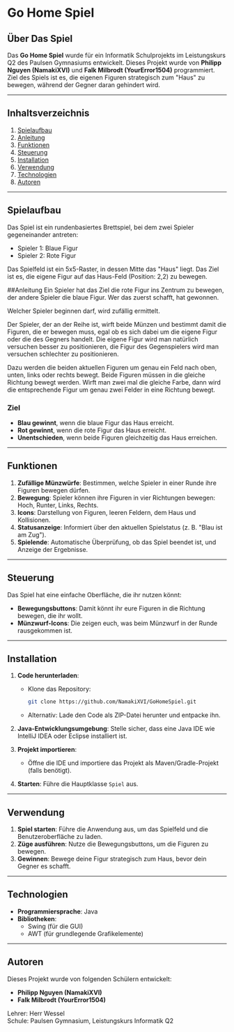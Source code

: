# Go Home Spiel

## Über Das Spiel
Das **Go Home Spiel** wurde für ein Informatik Schulprojekts im Leistungskurs Q2 des Paulsen Gymnasiums entwickelt. Dieses Projekt wurde von **Philipp Nguyen (NamakiXVI)** und **Falk Milbrodt (YourError1504)** programmiert. Ziel des Spiels ist es, die eigenen Figuren strategisch zum "Haus" zu bewegen, während der Gegner daran gehindert wird.

---

## Inhaltsverzeichnis
1. [Spielaufbau](#spielaufbau)
2. [Anleitung](#anleitung)
3. [Funktionen](#funktionen)
4. [Steuerung](#steuerung)
5. [Installation](#installation)
6. [Verwendung](#verwendung)
7. [Technologien](#technologien)
8. [Autoren](#autoren)

---

## Spielaufbau
Das Spiel ist ein rundenbasiertes Brettspiel, bei dem zwei Spieler gegeneinander antreten:
- Spieler 1: Blaue Figur
- Spieler 2: Rote Figur

Das Spielfeld ist ein 5x5-Raster, in dessen Mitte das "Haus" liegt. Das Ziel ist es, die eigene Figur auf das Haus-Feld (Position: 2,2) zu bewegen.

##Anleitung 
Ein Spieler hat das Ziel die rote Figur ins Zentrum zu bewegen, der andere Spieler die blaue Figur. Wer das zuerst schafft, hat gewonnen.

Welcher Spieler beginnen darf, wird zufällig ermittelt.

Der Spieler, der an der Reihe ist, wirft beide Münzen und bestimmt damit die Figuren, die er bewegen muss, egal ob es sich dabei um die eigene Figur oder die des Gegners handelt. Die eigene Figur wird man natürlich versuchen besser zu positionieren, die Figur des Gegenspielers wird man versuchen schlechter zu positionieren.

Dazu werden die beiden aktuellen Figuren um genau ein Feld nach oben, unten, links oder rechts bewegt. Beide Figuren müssen in die gleiche Richtung bewegt werden. Wirft man zwei mal die gleiche Farbe, dann wird die entsprechende Figur um genau zwei Felder in eine Richtung bewegt.

### Ziel
- **Blau gewinnt**, wenn die blaue Figur das Haus erreicht.
- **Rot gewinnt**, wenn die rote Figur das Haus erreicht.
- **Unentschieden**, wenn beide Figuren gleichzeitig das Haus erreichen.

---

## Funktionen
1. **Zufällige Münzwürfe**: Bestimmen, welche Spieler in einer Runde ihre Figuren bewegen dürfen.
2. **Bewegung**: Spieler können ihre Figuren in vier Richtungen bewegen: Hoch, Runter, Links, Rechts.
3. **Icons**: Darstellung von Figuren, leeren Feldern, dem Haus und Kollisionen.
4. **Statusanzeige**: Informiert über den aktuellen Spielstatus (z. B. "Blau ist am Zug").
5. **Spielende**: Automatische Überprüfung, ob das Spiel beendet ist, und Anzeige der Ergebnisse.

---

## Steuerung
Das Spiel hat eine einfache Oberfläche, die ihr nutzen könnt:  
- **Bewegungsbuttons**: Damit könnt ihr eure Figuren in die Richtung bewegen, die ihr wollt.  
- **Münzwurf-Icons**: Die zeigen euch, was beim Münzwurf in der Runde rausgekommen ist.  

---

## Installation
1. **Code herunterladen**:
   - Klone das Repository:  
     ```bash
     git clone https://github.com/NamakiXVI/GoHomeSpiel.git
     ```
   - Alternativ: Lade den Code als ZIP-Datei herunter und entpacke ihn.

2. **Java-Entwicklungsumgebung**: Stelle sicher, dass eine Java IDE wie IntelliJ IDEA oder Eclipse installiert ist.

3. **Projekt importieren**:
   - Öffne die IDE und importiere das Projekt als Maven/Gradle-Projekt (falls benötigt).

4. **Starten**: Führe die Hauptklasse `Spiel` aus.

---

## Verwendung
1. **Spiel starten**: Führe die Anwendung aus, um das Spielfeld und die Benutzeroberfläche zu laden.
2. **Züge ausführen**: Nutze die Bewegungsbuttons, um die Figuren zu bewegen.
3. **Gewinnen**: Bewege deine Figur strategisch zum Haus, bevor dein Gegner es schafft.

---

## Technologien
- **Programmiersprache**: Java
- **Bibliotheken**:
  - Swing (für die GUI)
  - AWT (für grundlegende Grafikelemente)

---

## Autoren
Dieses Projekt wurde von folgenden Schülern entwickelt:
- **Philipp Nguyen (NamakiXVI)**
- **Falk Milbrodt (YourError1504)**

Lehrer: Herr Wessel  
Schule: Paulsen Gymnasium, Leistungskurs Informatik Q2

